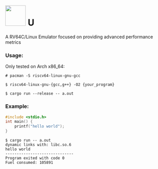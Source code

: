 # <img src="https://github.com/kil0meters/remu/assets/32966690/de8afc73-0599-4a4c-ba80-e354d688efb8" style="height: 64px"> U

A RV64C/Linux Emulator focused on providing advanced performance metrics

### Usage:

Only tested on Arch x86\_64:

```
# pacman -S riscv64-linux-gnu-gcc

$ riscv64-linux-gnu-{gcc,g++} -O2 {your_program}

$ cargo run --release -- a.out
```

### Example:

```c
#include <stdio.h>
int main() {
    printf("hello world");
}
```

```
$ cargo run -- a.out
dynamic links with: libc.so.6
hello world
------------------------------
Program exited with code 0
Fuel consumed: 105891
```
